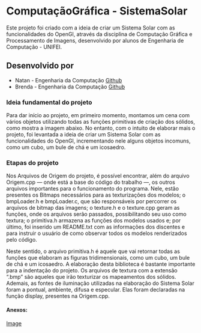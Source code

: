 # ComputaçãoGráfica - SistemaSolar
Este projeto foi criado com a ideia de criar um Sistema Solar com as funcionalidades do OpenGl, através da disciplina de Computação Gráfica e Processamento de Imagens, desenvolvido por alunos de Engenharia de Computação - UNIFEI.

## Desenvolvido por
- Natan - Engenharia da Computação [Github](https://github.com/nataovaz)
- Brenda - Engenharia da Computação [Github](https://github.com/BrendaGobira)

### Ideia fundamental do projeto
Para dar início ao projeto, em primeiro momento, montamos um cena com vários
objetos utilizando todas as funções primitivas de criação dos sólidos, como mostra a imagem
abaixo. No entanto, com o intuito de elaborar mais o projeto, foi levantada a ideia de criar um
Sistema Solar com as funcionalidades do OpenGl, incrementando nele alguns objetos
incomuns, como um cubo, um bule de chá e um icosaedro.

### Etapas do projeto
Nos Arquivos de Origem do projeto, é possível encontrar, além do arquivo
Origem.cpp — onde está a base do código do trabalho —, os outros arquivos importantes
para o funcionamento do programa. Nele, estão presentes os Bitmaps necessários para as
texturizações dos modelos; o bmpLoader.h e bmpLoader.c, que são responsáveis por
percorrer os arquivos de bitmap das imagens; o texture.h e o texture.cpp geram as funções,
onde os arquivos serão passados, possibilitando seu uso como textura; o primitiva.h armazena
as funções dos modelos usados e; por último, foi inserido um README.txt com as
informações dos discentes e para instruir o usuário de como observar todos os modelos
renderizados pelo código.

Neste sentido, o arquivo primitiva.h é aquele que vai retornar todas as funções que
elaboram as figuras tridimensionais, como um cubo, um bule de chá e um icosaedro. A
elaboração desta biblioteca é bastante importante para a indentação do projeto. Os arquivos
de textura com a extensão “.bmp” são aqueles que irão texturizar os mapeamentos dos
sólidos.
Ademais, as fontes de iluminação utilizadas na elaboração do Sistema Solar foram a
pontual, ambiente, difusa e especular. Elas foram declaradas na função display, presentes na
Origem.cpp.

#### Anexos:
[Image](https://i.imgur.com/FaKxCAt.jpg "Projeto finalizado")
